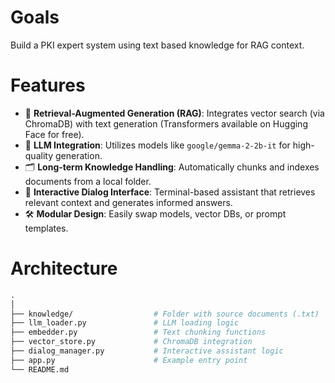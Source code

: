 # Goals

Build a PKI expert system using text based knowledge for RAG context.


# Features

- 🔗 **Retrieval-Augmented Generation (RAG)**: Integrates vector search (via ChromaDB) with text generation (Transformers available on Hugging Face for free).
- 🧠 **LLM Integration**: Utilizes models like `google/gemma-2-2b-it` for high-quality generation.
- 🗂️ **Long-term Knowledge Handling**: Automatically chunks and indexes documents from a local folder.
- 💬 **Interactive Dialog Interface**: Terminal-based assistant that retrieves relevant context and generates informed answers.
- 🛠️ **Modular Design**: Easily swap models, vector DBs, or prompt templates.

# Architecture

```perl
.
│
├── knowledge/                  # Folder with source documents (.txt)
├── llm_loader.py               # LLM loading logic
├── embedder.py                 # Text chunking functions
├── vector_store.py             # ChromaDB integration
├── dialog_manager.py           # Interactive assistant logic
├── app.py                      # Example entry point
└── README.md
```